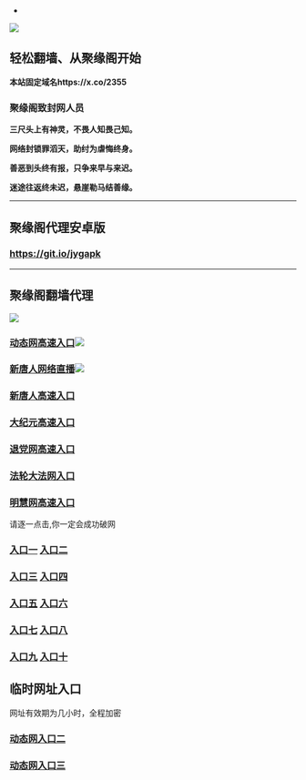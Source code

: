 * 
![](https://raw.githubusercontent.com/hao369/a/master/j.jpg)



## 轻松翻墙、从聚缘阁开始

**本站固定域名https://x.co/2355**

### 聚缘阁致封网人员

**三尺头上有神灵，不畏人知畏己知。**

**网络封锁罪滔天，助纣为虐悔终身。**

**善恶到头终有报，只争来早与来迟。**

**迷途往返终未迟，悬崖勒马结善缘。**

***



##  聚缘阁代理安卓版

### https://git.io/jygapk


***



## 聚缘阁翻墙代理 

![](https://raw.githubusercontent.com/hao369/a/master/wx2.jpg)

### [动态网高速入口](https://7vhayuv0d7.execute-api.ap-southeast-1.amazonaws.com/99a/?id=2)![](https://raw.githubusercontent.com/hao369/a/master/jygdl.gif)


### [新唐人网络直播](https://f0gwphumt5.execute-api.ap-northeast-2.amazonaws.com/6q4w4v)![](https://raw.githubusercontent.com/hao369/a/master/jygtj.gif)

### [新唐人高速入口](https://7vhayuv0d7.execute-api.ap-southeast-1.amazonaws.com/99a/?id=5)

### [大纪元高速入口](https://7vhayuv0d7.execute-api.ap-southeast-1.amazonaws.com/99a/?id=7)

### [退党网高速入口](https://7vhayuv0d7.execute-api.ap-southeast-1.amazonaws.com/99a/?id=8)

### [法轮大法网入口](https://7vhayuv0d7.execute-api.ap-southeast-1.amazonaws.com/99a/?id=15)

### [明慧网高速入口](https://7vhayuv0d7.execute-api.ap-southeast-1.amazonaws.com/99a/?id=3)
请逐一点击,你一定会成功破网

### **[入口一](http://x.co/2244)** **[入口二](http://x.co/3824)**


### **[入口三](https://s3.eu-central-1.amazonaws.com/jyg3/index.html)**  **[入口四](https://s3-ap-southeast-1.amazonaws.com/jyg4/index.html)**

### **[入口五](https://s3.ap-south-1.amazonaws.com/jyg5/index.html)**  **[入口六](https://s3-us-west-1.amazonaws.com/jyg6/index.html)**


###  **[入口七](https://s3-us-west-2.amazonaws.com/jyg7/index.html)**  **[入口八](https://s3-eu-west-1.amazonaws.com/jyg8/index.html)**


###  **[入口九](https://s3-ap-northeast-1.amazonaws.com/jyg9/index.html)**  **[入口十](https://s3.amazonaws.com/dtw/index.html)**



## 临时网址入口 

网址有效期为几小时，全程加密

### [动态网入口二](https://x.co/ddg)

### [动态网入口三](https://x.co/ddf)



